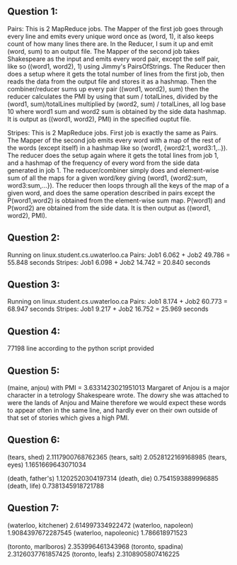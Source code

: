 Question 1:
-----------
Pairs:
This is 2 MapReduce jobs. The Mapper of the first job goes through every line and emits
every unique word once as (word, 1), it also keeps count of how many lines there are.
In the Reducer, I sum it up and emit (word, sum) to an output file.
The Mapper of the second job takes Shakespeare as the input and emits every word pair,
except the self pair, like so ((word1, word2), 1) using Jimmy's PairsOfStrings.
The Reducer then does a setup where it gets the total number of lines from the first job, then
reads the data from the output file and stores it as a hashmap. Then the combiner/reducer sums
up every pair ((word1, word2), sum) then the reducer calculates the PMI by using that
sum / totalLines, divided by the (word1, sum)/totalLines multiplied by
(word2, sum) / totalLines, all log base 10 where word1 sum and word2 sum is obtained by the
side data hashmap. It is output as ((word1, word2), PMI) in the specified ouptut file.

Stripes:
This is 2 MapReduce jobs. First job is exactly the same as Pairs.
The Mapper of the second job emits every word with a map of the rest of the words (except itself)
in a hashmap like so (word1, {word2:1, word3:1,..}). The reducer does the setup again
where it gets the total lines from job 1, and a hashmap of the frequency of every word from
the side data generated in job 1. The reducer/combiner simply does and element-wise sum of all
the maps for a given word/key giving (word1, {word2:sum, word3:sum,...}). The reducer then loops
through all the keys of the map of a given word, and does the same operation described in pairs
except the P(word1,word2) is obtained from the element-wise sum map. P(word1) and P(word2) are
obtained from the side data. It is then output as ((word1, word2), PMI).

Question 2:
-----------
Running on linux.student.cs.uwaterloo.ca
Pairs: Job1 6.062 + Job2 49.786 = 55.848 seconds
Stripes: Job1 6.098 + Job2 14.742 = 20.840 seconds

Question 3:
-----------
Running on linux.student.cs.uwaterloo.ca
Pairs: Job1 8.174 + Job2 60.773 = 68.947 seconds
Stripes: Job1 9.217 + Job2 16.752 = 25.969 seconds

Question 4:
-----------
77198 line according to the python script provided

Question 5:
-----------
(maine, anjou) with PMI = 3.6331423021951013
Margaret of Anjou is a major character in a tetrology Shakespeare wrote.
The dowry she was attached to were the lands of Anjou and Maine therefore we would
expect these words to appear often in the same line, and hardly ever on their own outside of
that set of stories which gives a high PMI.

Question 6:
-----------
(tears, shed)       2.1117900768762365
(tears, salt)       2.0528122169168985
(tears, eyes)       1.1651669643071034

(death, father's)   1.1202520304197314
(death, die)        0.7541593889996885
(death, life)       0.7381345918721788


Question 7:
-----------
(waterloo, kitchener)   2.614997334922472
(waterloo, napoleon)    1.9084397672287545
(waterloo, napoleonic)  1.786618971523

(toronto, marlboros)    2.353996461343968
(toronto, spadina)      2.3126037761857425
(toronto, leafs)        2.3108905807416225
